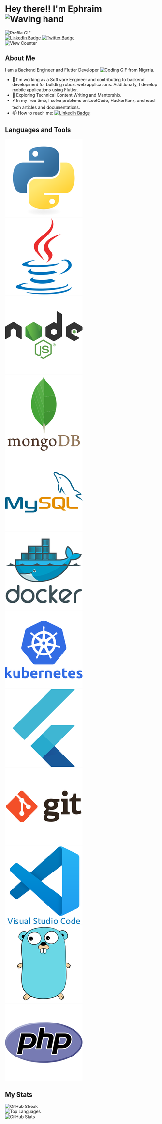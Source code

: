 <div id="header" class="header-container">
  <h1 class="header-title">
    Hey there!! I'm Ephraim
    <img src="https://media.giphy.com/media/hvRJCLFzcasrR4ia7z/giphy.gif" class="header-image" alt="Waving hand" />
  </h1>
  <img src="https://media.giphy.com/media/M9gbBd9nbDrOTu1Mqx/giphy.gif" class="profile-image" alt="Profile GIF" />
  <div class="badge-container">
    <a href="https://www.linkedin.com/in/ephraim-bassey-58a11a27a/" class="badge">
      <img src="https://img.shields.io/badge/LinkedIn-blue?style=for-the-badge&logo=linkedin&logoColor=white" alt="LinkedIn Badge" />
    </a>
    <a href="https://twitter.com/Emoji90000" class="badge">
      <img src="https://img.shields.io/badge/Twitter-blue?style=for-the-badge&logo=twitter&logoColor=white" alt="Twitter Badge" />
    </a>
  </div>
  <div class="view-counter">
    <img src="https://komarev.com/ghpvc/?username=Ephraim7223&style=flat-square&color=blue" alt="View Counter" />
  </div>
</div>

<section class="about-section">
  <h2 class="section-title">About Me</h2>
  <p class="about-text">
    I am a Backend Engineer and Flutter Developer <img src="https://media.giphy.com/media/WUlplcMpOCEmTGBtBW/giphy.gif" class="inline-image" alt="Coding GIF" /> from Nigeria.
  </p>
  <ul class="about-list">
    <li class="about-item">
      <span class="item-icon">🔭</span>
      I'm working as a Software Engineer and contributing to backend development for building robust web applications. Additionally, I develop mobile applications using Flutter.
    </li>
    <li class="about-item">
      <span class="item-icon">🌱</span>
      Exploring Technical Content Writing and Mentorship.
    </li>
    <li class="about-item">
      <span class="item-icon">⚡</span>
      In my free time, I solve problems on LeetCode, HackerRank, and read tech articles and documentations.
    </li>
    <li class="about-item">
      <span class="item-icon">📫</span>
      How to reach me: <a href="https://www.linkedin.com/in/desmond-fon-88aa88253/" class="contact-link">
        <img src="https://img.shields.io/badge/-kakbar-blue?style=flat&logo=Linkedin&logoColor=white" alt="Linkedin Badge" />
      </a>
    </li>
  </ul>
</section>

<section class="skills-section">
  <h2 class="section-title">Languages and Tools</h2>
  <div class="skills-container">
    <img src="https://github.com/devicons/devicon/blob/master/icons/python/python-original.svg" class="skill-icon" alt="Python" />
    <img src="https://github.com/devicons/devicon/blob/master/icons/java/java-original.svg" class="skill-icon" alt="Java" />
    <img src="https://github.com/devicons/devicon/blob/master/icons/nodejs/nodejs-original-wordmark.svg" class="skill-icon" alt="Node.js" />
    <img src="https://github.com/devicons/devicon/blob/master/icons/mongodb/mongodb-original-wordmark.svg" class="skill-icon" alt="MongoDB" />
    <img src="https://github.com/devicons/devicon/blob/master/icons/mysql/mysql-original-wordmark.svg" class="skill-icon" alt="MySQL" />
    <img src="https://github.com/devicons/devicon/blob/master/icons/docker/docker-original-wordmark.svg" class="skill-icon" alt="Docker" />
    <img src="https://github.com/devicons/devicon/blob/master/icons/kubernetes/kubernetes-plain-wordmark.svg" class="skill-icon" alt="Kubernetes" />
    <img src="https://github.com/devicons/devicon/blob/master/icons/flutter/flutter-original.svg" class="skill-icon" alt="Flutter" />
    <img src="https://github.com/devicons/devicon/blob/master/icons/git/git-original-wordmark.svg" class="skill-icon" alt="Git" />
    <img src="https://github.com/devicons/devicon/blob/master/icons/vscode/vscode-original-wordmark.svg" class="skill-icon" alt="VS Code" />
    <img src="https://github.com/devicons/devicon/blob/master/icons/go/go-original.svg" class="skill-icon" alt="Go" />
    <img src="https://github.com/devicons/devicon/blob/master/icons/php/php-original.svg" class="skill-icon" alt="PHP" />
  </div>
</section>

<section class="stats-section">
  <h2 class="section-title">My Stats</h2>
  <div class="stats-container">
    <div class="stats-item">
      <img src="http://github-readme-streak-stats.herokuapp.com?user=Ephraim7223&theme=tokyonight" alt="GitHub Streak" />
    </div>
    <div class="stats-item">
      <img src="https://github-readme-stats.vercel.app/api/top-langs/?username=Ephraim7223&layout=compact&theme=tokyonight" alt="Top Languages" />
    </div>
    <div class="stats-item">
      <img src="https://github-readme-stats.vercel.app/api?username=Ephraim7223&show_icons=true&theme=tokyonight" alt="GitHub Stats" />
    </div>
  </div>
</section>
